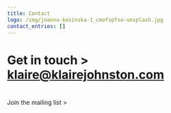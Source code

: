 ```yaml
---
title: Contact
logo: /img/joanna-kosinska-1_cmofspfso-unsplash.jpg
contact_entries: []
---
```

# Get in touch > klaire@klairejohnston.com

# 

Join the mailing list >
